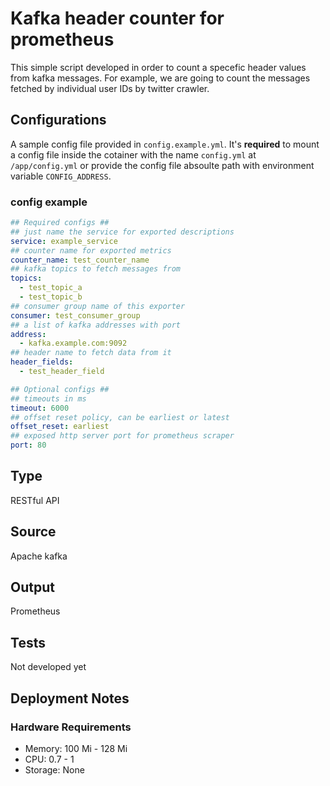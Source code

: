 # Kafka header counter for prometheus

This simple script developed in order to count a specefic header values from
kafka messages. For example, we are going to count the messages fetched by
individual user IDs by twitter crawler.

## Configurations

A sample config file provided in `config.example.yml`. It's **required** to
mount a config file inside the cotainer with the name `config.yml` at
`/app/config.yml` or provide the config file absoulte path with environment
variable `CONFIG_ADDRESS`.

### config example

``` yaml
## Required configs ##
## just name the service for exported descriptions
service: example_service
## counter name for exported metrics
counter_name: test_counter_name
## kafka topics to fetch messages from
topics:
  - test_topic_a
  - test_topic_b
## consumer group name of this exporter
consumer: test_consumer_group
## a list of kafka addresses with port
address:
  - kafka.example.com:9092
## header name to fetch data from it
header_fields:
  - test_header_field

## Optional configs ##
## timeouts in ms
timeout: 6000
## offset reset policy, can be earliest or latest
offset_reset: earliest
## exposed http server port for prometheus scraper
port: 80
```

## Type

RESTful API

## Source

Apache kafka

## Output

Prometheus

## Tests

Not developed yet

## Deployment Notes

### Hardware Requirements

- Memory: 100 Mi - 128 Mi
- CPU: 0.7 - 1
- Storage: None
